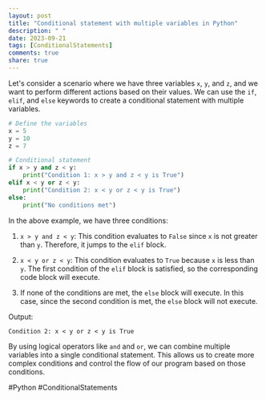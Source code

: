 ```yaml
---
layout: post
title: "Conditional statement with multiple variables in Python"
description: " "
date: 2023-09-21
tags: [ConditionalStatements]
comments: true
share: true
---
```


Let's consider a scenario where we have three variables `x`, `y`, and `z`, and we want to perform different actions based on their values. We can use the `if`, `elif`, and `else` keywords to create a conditional statement with multiple variables.

```python
# Define the variables
x = 5
y = 10
z = 7

# Conditional statement
if x > y and z < y:
    print("Condition 1: x > y and z < y is True")
elif x < y or z < y:
    print("Condition 2: x < y or z < y is True")
else:
    print("No conditions met")
```

In the above example, we have three conditions:

1. `x > y and z < y`: This condition evaluates to `False` since `x` is not greater than `y`. Therefore, it jumps to the `elif` block.

2. `x < y or z < y`: This condition evaluates to `True` because `x` is less than `y`. The first condition of the `elif` block is satisfied, so the corresponding code block will execute.

3. If none of the conditions are met, the `else` block will execute. In this case, since the second condition is met, the `else` block will not execute.

Output:
```
Condition 2: x < y or z < y is True
```

By using logical operators like `and` and `or`, we can combine multiple variables into a single conditional statement. This allows us to create more complex conditions and control the flow of our program based on those conditions.

#Python #ConditionalStatements